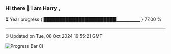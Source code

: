 ### Hi there 👋 I am Harry , 

⏳ Year progress { ███████████████████████▁▁▁▁▁▁▁ } 77.00 %

---

⏰ Updated on Tue, 08 Oct 2024 19:55:21 GMT

![Progress Bar CI](https://github.com/duykhang68/duykhang68/workflows/Progress%20Bar%20CI/badge.svg)
